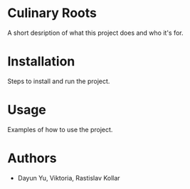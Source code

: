 # Culinary Roots

A short desription of what this project does and who it's for.

# Installation

Steps to install and run the project.

# Usage

Examples of how to use the project.

# Authors

- Dayun Yu, Viktoria, Rastislav Kollar
